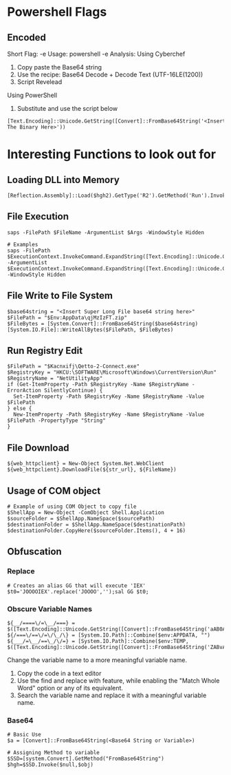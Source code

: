 # Powershell Flags

## Encoded
Short Flag: -e
Usage: powershell -e <Base64 string>
Analysis:
Using Cyberchef
1. Copy paste the Base64 string
2. Use the recipe: Base64 Decode + Decode Text (UTF-16LE(1200))
3. Script Revelead

Using PowerShell
1. Substitute and use the script below
```
[Text.Encoding]::Unicode.GetString([Convert]::FromBase64String('<Insert The Binary Here>'))
```

# Interesting Functions to look out for

## Loading DLL into Memory
```
[Reflection.Assembly]::Load($hgh2).GetType('R2').GetMethod('Run').Invoke($null,$YOO)
```

## File Execution
```
saps -FilePath $FileName -ArgumentList $Args -WindowStyle Hidden

# Examples
saps -FilePath $ExecutionContext.InvokeCommand.ExpandString([Text.Encoding]::Unicode.GetString([Convert]::FromBase64String('JAB7AF8AXwAvAFwAXwBfAF8ALwA9AD0AXAAvAFwAXwBfAC8APQB9AA=='))) -ArgumentList $ExecutionContext.InvokeCommand.ExpandString([Text.Encoding]::Unicode.GetString([Convert]::FromBase64String('JAB7AF8AXwAvAFwALwA9AFwALwBcAC8APQA9AFwALwA9AFwAXwB9AA=='))) -WindowStyle Hidden

```

## File Write to File System
```
$base64string = "<Insert Super Long File base64 string here>"
$FilePath = "$Env:AppData\qjMzIzFT.zip"
$FileBytes = [System.Convert]::FromBase64String($base64string)
[System.IO.File]::WriteAllBytes($FilePath, $FileBytes)

```

## Run Registry Edit
```
$FilePath = "$Kacnxifj\Qetto-2-Connect.exe"
$RegistryKey = "HKCU:\SOFTWARE\Microsoft\Windows\CurrentVersion\Run"
$RegistryName = "NetUtilityApp"
if (Get-ItemProperty -Path $RegistryKey -Name $RegistryName -ErrorAction SilentlyContinue) {
  Set-ItemProperty -Path $RegistryKey -Name $RegistryName -Value $FilePath
} else {
  New-ItemProperty -Path $RegistryKey -Name $RegistryName -Value $FilePath -PropertyType "String"
}
```

## File Download
```
${web_httpclient} = New-Object System.Net.WebClient
${web_httpclient}.DownloadFile(${str_url}, ${FileName})
```

## Usage of COM object
```
# Example of using COM Object to copy file
$ShellApp = New-Object -ComObject Shell.Application
$sourceFolder = $ShellApp.NameSpace($sourcePath)
$destinationFolder = $ShellApp.NameSpace($destinationPath)
$destinationFolder.CopyHere($sourceFolder.Items(), 4 + 16)
```

## Obfuscation
### Replace
```
# Creates an alias GG that will execute 'IEX'
$t0='JOOOOIEX'.replace('JOOOO','');sal GG $t0;
```

### Obscure Variable Names
```
${__/====\/=\__/===} = $([Text.Encoding]::Unicode.GetString([Convert]::FromBase64String('aAB0AHQAcABzADoALwAvAG4AbwBkAGUAagBzAC4AbwByAGcALwBkAGkAcwB0AC8AdgAyADIALgAxADEALgAwAC8AbgBvAGQAZQAtAHYAMgAyAC4AMQAxAC4AMAAtAHcAaQBuAC0AeAA2ADQALgB6AGkAcAA=')))
${/===\/==\/=\/\_/\} = [System.IO.Path]::Combine($env:APPDATA, "")
${___/=\__/==\_/\/=} = [System.IO.Path]::Combine($env:TEMP, $([Text.Encoding]::Unicode.GetString([Convert]::FromBase64String('ZABvAHcAbgBsAG8AYQBkAGUAZAAuAHoAaQBwAA=='))))
```
Change the variable name to a more meaningful variable name.
1. Copy the code in a text editor
2. Use the find and replace with feature, while enabling the "Match Whole Word" option or any of its equivalent.
3. Search the variable name and replace it with a meaningful variable name.


### Base64
```
# Basic Use
$a = [Convert]::FromBase64String(<Base64 String or Variable>)

# Assigning Method to variable
$SSD=[system.Convert].GetMethod("FromBase64String")
$hgh=$SSD.Invoke($null,$obj)
```
